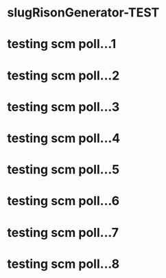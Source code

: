 # slugRisonGenerator-TEST
# testing scm poll...1
# testing scm poll...2
# testing scm poll...3
# testing scm poll...4
# testing scm poll...5
# testing scm poll...6
# testing scm poll...7
# testing scm poll...8
